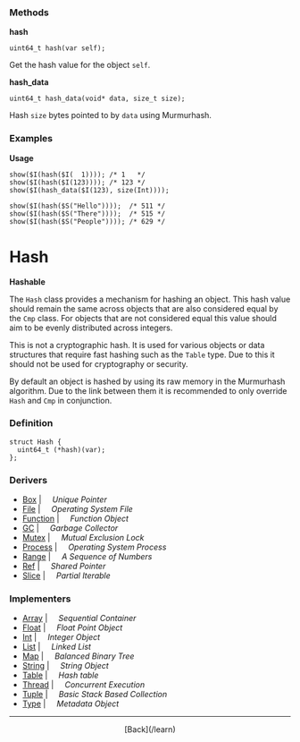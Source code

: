   <div class="row">
  <div class="col-xs-6 col-md-6">

### Methods

__hash__

    uint64_t hash(var self);

Get the hash value for the object `self`.

__hash_data__

    uint64_t hash_data(void* data, size_t size);

Hash `size` bytes pointed to by `data` using Murmurhash.

### Examples

__Usage__

    show($I(hash($I(  1)))); /* 1   */
    show($I(hash($I(123)))); /* 123 */
    show($I(hash_data($I(123), size(Int))));
    
    show($I(hash($S("Hello"))));  /* 511 */
    show($I(hash($S("There"))));  /* 515 */
    show($I(hash($S("People")))); /* 629 */
    



  </div>
  <div class="col-xs-6 col-md-6">

# Hash
__Hashable__

The `Hash` class provides a mechanism for hashing an object. This hash value should remain the same across objects that are also considered equal by the `Cmp` class. For objects that are not considered equal this value should aim to be evenly distributed across integers.

This is not a cryptographic hash. It is used for various objects or data structures that require fast hashing such as the `Table` type. Due to this it should not be used for cryptography or security.

By default an object is hashed by using its raw memory in the Murmurhash algorithm. Due to the link between them it is recommended to only override `Hash` and `Cmp` in conjunction.

### Definition

    struct Hash {
      uint64_t (*hash)(var);
    };
    

### Derivers

* <span class="docitem">[Box](/learn/box)</span> | &nbsp; &nbsp;   _Unique Pointer_
* <span class="docitem">[File](/learn/file)</span> | &nbsp; &nbsp;   _Operating System File_
* <span class="docitem">[Function](/learn/function)</span> | &nbsp; &nbsp;   _Function Object_
* <span class="docitem">[GC](/learn/gc)</span> | &nbsp; &nbsp;   _Garbage Collector_
* <span class="docitem">[Mutex](/learn/mutex)</span> | &nbsp; &nbsp;   _Mutual Exclusion Lock_
* <span class="docitem">[Process](/learn/process)</span> | &nbsp; &nbsp;   _Operating System Process_
* <span class="docitem">[Range](/learn/range)</span> | &nbsp; &nbsp;   _A Sequence of Numbers_
* <span class="docitem">[Ref](/learn/ref)</span> | &nbsp; &nbsp;   _Shared Pointer_
* <span class="docitem">[Slice](/learn/slice)</span> | &nbsp; &nbsp;   _Partial Iterable_
### Implementers

* <span class="docitem">[Array](/learn/array)</span> | &nbsp; &nbsp;   _Sequential Container_
* <span class="docitem">[Float](/learn/float)</span> | &nbsp; &nbsp;   _Float Point Object_
* <span class="docitem">[Int](/learn/int)</span> | &nbsp; &nbsp;   _Integer Object_
* <span class="docitem">[List](/learn/list)</span> | &nbsp; &nbsp;   _Linked List_
* <span class="docitem">[Map](/learn/map)</span> | &nbsp; &nbsp;   _Balanced Binary Tree_
* <span class="docitem">[String](/learn/string)</span> | &nbsp; &nbsp;   _String Object_
* <span class="docitem">[Table](/learn/table)</span> | &nbsp; &nbsp;   _Hash table_
* <span class="docitem">[Thread](/learn/thread)</span> | &nbsp; &nbsp;   _Concurrent Execution_
* <span class="docitem">[Tuple](/learn/tuple)</span> | &nbsp; &nbsp;   _Basic Stack Based Collection_
* <span class="docitem">[Type](/learn/type)</span> | &nbsp; &nbsp;   _Metadata Object_

* * *

  <p style="text-align:center;">
[Back](/learn)
  </p>

  </div>
  </div>
